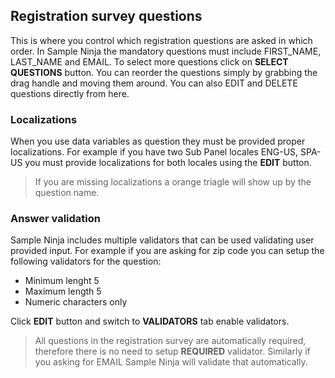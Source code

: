 ## Registration survey questions

This is where you control which registration questions are asked in which order. In Sample Ninja the mandatory questions must include FIRST_NAME, LAST_NAME and EMAIL. To select more questions click on **SELECT QUESTIONS** button. You can reorder the questions simply by grabbing the drag handle and moving them around. You can also EDIT and DELETE questions directly from here.

### Localizations
When you use data variables as question they must be provided proper localizations. For example if you have two Sub Panel locales ENG-US, SPA-US you must provide localizations for both locales using the **EDIT** button.

> If you are missing localizations a orange triagle will show up by the question name.

### Answer validation
Sample Ninja includes multiple validators that can be used validating user provided input. For example if you are asking for zip code you can setup the following validators for the question:

- Minimum lenght 5
- Maximum length 5
- Numeric characters only

Click **EDIT** button and switch to **VALIDATORS** tab enable validators.

> All questions in the registration survey are automatically required, therefore there is no need to setup **REQUIRED** validator. Similarly if you asking for EMAIL Sample Ninja will validate that automatically.
